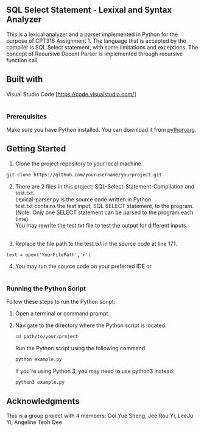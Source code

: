 ## SQL Select Statement - Lexixal and Syntax Analyzer
This is a lexical analyzer and a parser implemented in Python for the purpose of CPT316 Assignment 1. The language that is accepted by the compiler is SQL Select statement, with some limitations and exceptions. The concept of Recursive Decent Parser is implemented through recursive function call.

## Built with
Visual Studio Code [https://code.visualstudio.com/] <br><br>

### Prerequisites
Make sure you have Python installed. You can download it from [python.org](https://www.python.org/downloads/).<br>

## Getting Started
1.  Clone the project repository to your local machine. <br>
   ```bash
   git clone https://github.com/yourusername/yourproject.git
   ```
2. There are 2 files in this project: SQL-Select-Statement-Compilation and test.txt. <br>
Lexical-parser.py is the source code written in Python. <br>
test.txt contains the test input, SQL SELECT statement, to the program. (Note: Only one SELECT statement can be parsed to the program each time) <br>
You may rewrite the test.txt file to test the output for different inputs. <br><br>

3. Replace the file path to the test.txt in the source code at line 171. <br>
```
text = open('YourFilePath','r')
``` 
4. You may run the source code on your preferred IDE or <br><br>

### Running the Python Script

Follow these steps to run the Python script:

1. Open a terminal or command prompt.

2. Navigate to the directory where the Python script is located.

   ```bash
   cd path/to/your/project
   ```
   Run the Python script using the following command:
   ```bash
   python example.py
   ```
   If you're using Python 3, you may need to use python3 instead:
   ```bash
   python3 example.py
   ```

## Acknowledgments
This is a group project with 4 members: Ooi Yue Sheng, Jee Rou Yi, LeeJu Yi, Angeline Teoh Qee
